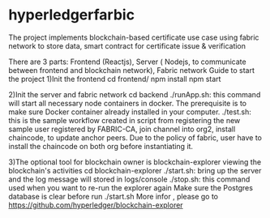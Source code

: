 # hyperledgerfarbic
The project implements blockchain-based certificate use case using fabric network to store data, smart contract for certificate issue &amp; verification

There are 3 parts: Frontend (Reactjs), Server ( Nodejs, to communicate between frontend and blockchain network), Fabric network
Guide to start the project
1)Init the frontend
cd frontend/
npm install
npm start

2)Init the server and fabric network
cd backend
./runApp.sh: this command will start all necessary node containers in docker. The prerequisite is to make sure Docker container already installed in your computer.
./test.sh: this is the sample workflow created in script from registering the new sample user registered by FABRIC-CA, join channel into org2, install chaincode, to update anchor peers. Due to the policy of fabric, user have to install the chaincode on both org before instantiating it.

3)The optional tool for blockchain owner is blockchain-explorer viewing the blockchain's activities
cd blockchain-explorer
./start.sh: bring up the server and the log message will stored in logs/console
./stop.sh: this command used when you want to re-run the explorer again
Make sure the Postgres database is clear before run ./start.sh
More infor , please go to https://github.com/hyperledger/blockchain-explorer

